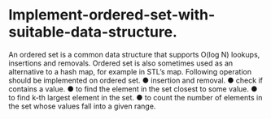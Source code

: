 # Implement-ordered-set-with-suitable-data-structure.

An ordered set is a common data structure that supports O(log N) lookups, insertions
and removals. Ordered set is also sometimes used as an alternative to a hash map, for
example in STL’s map.
Following operation should be implemented on ordered set.
● insertion and removal.
● check if contains a value.
● to find the element in the set closest to some value.
● to find k-th largest element in the set.
● to count the number of elements in the set whose values fall into a
given range.
